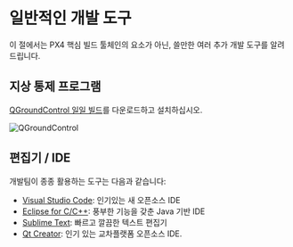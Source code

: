 # 일반적인 개발 도구

이 절에서는 PX4 핵심 빌드 툴체인의 요소가 아닌, 쓸만한 여러 추가 개발 도구를 알려드립니다.

## 지상 통제 프로그램

[QGroundControl 일일 빌드](https://docs.qgroundcontrol.com/en/releases/daily_builds.html)를 다운로드하고 설치하십시오.

![QGroundControl](../../assets/qgc_goto.jpg)

## 편집기 / IDE

개발팀이 종종 활용하는 도구는 다음과 같습니다:

* [Visual Studio Code](../setup/vscode.md): 인기있는 새 오픈소스 IDE
* [Eclipse for C/C++](https://www.eclipse.org/downloads/eclipse-packages/): 풍부한 기능을 갖춘 Java 기반 IDE
* [Sublime Text](https://www.sublimetext.com): 빠르고 깔끔한 텍스트 편집기 
* [Qt Creator](https://www.qt.io/download-open-source): 인기 있는 교차플랫폼 오픈소스 IDE.